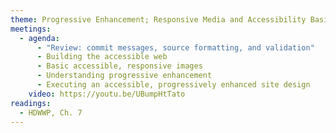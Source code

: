 ```yaml
---
theme: Progressive Enhancement; Responsive Media and Accessibility Basics
meetings:
  - agenda:
      - "Review: commit messages, source formatting, and validation"
      - Building the accessible web
      - Basic accessible, responsive images
      - Understanding progressive enhancement
      - Executing an accessible, progressively enhanced site design
    video: https://youtu.be/UBumpHtTato
readings:
  - HDWWP, Ch. 7
---
```

